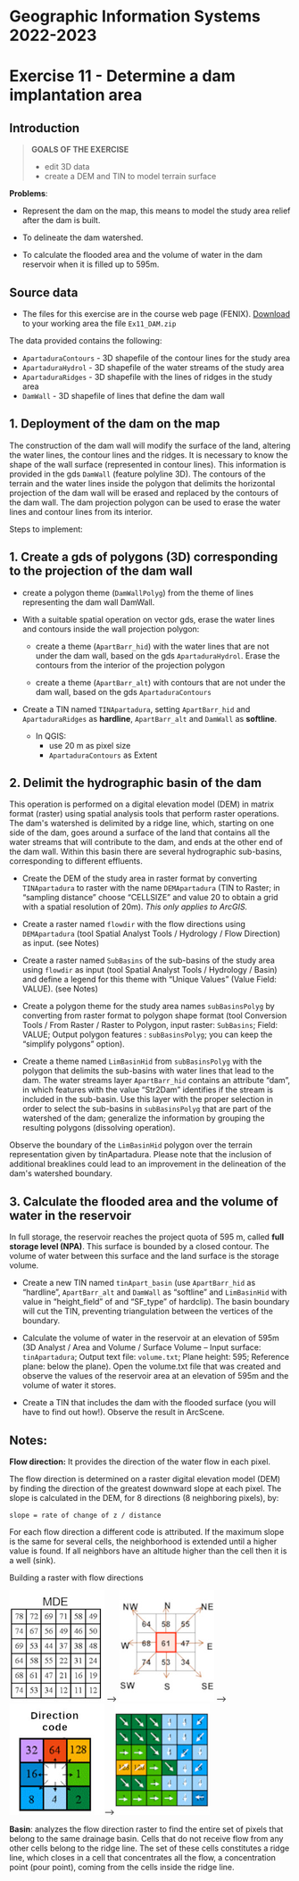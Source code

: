 # Geographic Information Systems 2022-2023

# Exercise 11 - Determine a dam implantation area

## Introduction

> **GOALS OF THE EXERCISE**
>
> - edit 3D data
> - create a DEM and TIN to model terrain surface


**Problems**:

- Represent the dam on the map, this means to model the study area relief after the dam is built.

- To delineate the dam watershed. 

- To calculate the flooded area and the volume of water in the dam reservoir when it is filled up to 595m.


## Source data

- The files for this exercise are in the course web page (FENIX). [Download](https://fenix.isa.ulisboa.pt/downloadFile/281547991171495/Ex11_DAM.zip) to your working area the file `Ex11_DAM.zip`

The data provided contains the following:
- `ApartaduraContours` - 3D shapefile of the contour lines for the study area
- `ApartaduraHydrol` - 3D shapefile of the water streams of the study area
- `ApartaduraRidges` - 3D shapefile with the lines of ridges in the study area
- `DamWall` - 3D shapefile of lines that define the dam wall


## 1. Deployment of the dam on the map

The construction of the dam wall will modify the surface of the land, altering the water lines, the contour lines and the ridges. It is necessary to know the shape of the wall surface (represented in contour lines). This information is provided in the gds `DamWall` (feature polyline 3D). The contours of the terrain and the water lines inside the polygon that delimits the horizontal projection of the dam wall will be erased and replaced by the contours of the dam wall. The dam projection polygon can be used to erase the water lines and contour lines from its interior.

Steps to implement:

## 1. Create a gds of polygons (3D) corresponding to the projection of the dam wall 
    
    
- create a polygon theme (`DamWallPolyg`) from the theme of lines representing the dam wall DamWall. 
    
- With a suitable spatial operation on vector gds, erase the water lines and contours inside the wall projection polygon:

    - create a theme (`ApartBarr_hid`) with the water lines that are not under the dam wall, based on the gds `ApartaduraHydrol`. Erase the contours from the interior of the projection polygon

    - create a theme (`ApartBarr_alt`) with contours that are not under the dam wall, based on the gds `ApartaduraContours`

- Create a TIN named `TINApartadura`, setting `ApartBarr_hid` and `ApartaduraRidges` as **hardline**, `ApartBarr_alt` and `DamWall` as **softline**. 
    - In QGIS:
        - use 20 m as pixel size    
        - `ApartaduraContours` as Extent

## 2. Delimit the hydrographic basin of the dam

This operation is performed on a digital elevation model (DEM) in matrix format (raster) using spatial analysis tools that perform raster operations. The dam's watershed is delimited by a ridge line, which, starting on one side of the dam, goes around a surface of the land that contains all the water streams that will contribute to the dam, and ends at the other end of the dam wall. Within this basin there are several hydrographic sub-basins, corresponding to different effluents.

- Create the DEM of the study area in raster format by converting `TINApartadura` to raster with the name `DEMApartadura` (TIN to Raster; in “sampling distance” choose “CELLSIZE” and value 20 to obtain a grid with a spatial resolution of 20m). *This only applies to ArcGIS.*

- Create a raster named `flowdir` with the flow directions using `DEMApartadura` (tool Spatial Analyst Tools / Hydrology / Flow Direction) as input. (see Notes)

- Create a raster named `SubBasins` of the sub-basins of the study area using `flowdir` as input (tool Spatial Analyst Tools / Hydrology / Basin) and define a legend for this theme with “Unique Values” (Value Field: VALUE). (see Notes)

- Create a polygon theme for the study area names `subBasinsPolyg` by converting from raster format to polygon shape format (tool Conversion Tools / From Raster / Raster to Polygon, input raster: `SubBasins`; Field: VALUE; Output polygon features : `subBasinsPolyg`; you can keep the “simplify polygons” option).

- Create a theme named `LimBasinHid` from `subBasinsPolyg` with the polygon that delimits the sub-basins with water lines that lead to the dam. The water streams layer `ApartBarr_hid` contains an attribute “dam”, in which features with the value “Str2Dam” identifies if the stream is included in the sub-basin. Use this layer with the proper selection in order to select the sub-basins in `subBasinsPolyg` that are part of the watershed of the dam; generalize the information by grouping the resulting polygons (dissolving operation).

Observe the boundary of the `LimBasinHid` polygon over the terrain representation given by tinApartadura. Please note that the inclusion of additional breaklines could lead to an improvement in the delineation of the dam's watershed boundary.

## 3. Calculate the flooded area and the volume of water in the reservoir

In full storage, the reservoir reaches the project quota of 595 m, called **full storage level (NPA)**. This surface is bounded by a closed contour. The volume of water between this surface and the land surface is the storage volume.

- Create a new TIN named `tinApart_basin` (use `ApartBarr_hid` as “hardline”, `ApartBarr_alt` and `DamWall` as “softline” and `LimBasinHid` with value in “height_field” of <None> and “SF_type” of hardclip). The basin boundary will cut the TIN, preventing triangulation between the vertices of the boundary.

- Calculate the volume of water in the reservoir at an elevation of 595m (3D Analyst / Area and Volume / Surface Volume – Input surface: `tinApartadura`; Output text file: `volume.txt`; Plane height: 595; Reference plane: below the plane). Open the volume.txt file that was created and observe the values of the reservoir area at an elevation of 595m and the volume of water it stores.

- Create a TIN that includes the dam with the flooded surface (you will have to find out how!). Observe the result in ArcScene.


## Notes: 

**Flow direction:** It provides the direction of the water flow in each pixel.

The flow direction is determined on a raster digital elevation model (DEM) by finding the direction of the greatest downward slope at each pixel. The slope is calculated in the DEM, for 8 directions (8 neighboring pixels), by:
```
slope = rate of change of z / distance
```

For each flow direction a different code is attributed. 
If the maximum slope is the same for several cells, the neighborhood is extended until a higher value is found. If all neighbors have an altitude higher than the cell then it is a well (sink).

Building a raster with flow directions

![area](./images/ex11_img01.jpg) --> ![area](./images/ex11_img02.jpg) -->![area](./images/ex11_img03.jpg)-->![area](./images/ex11_img04.jpg)



**Basin**: analyzes the flow direction raster to find the entire set of pixels that belong to the same drainage basin. Cells that do not receive flow from any other cells belong to the ridge line. The set of these cells constitutes a ridge line, which closes in a cell that concentrates all the flow, a concentration point (pour point), coming from the cells inside the ridge line.
